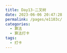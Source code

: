 ```yaml
---
title: Day13-二叉树
date: 2023-06-06 20:47:28
permalink: /pages/e1103c/
categories:
  - 算法
  - 算法打卡
tags:
  - 打卡
---
```

